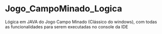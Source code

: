 # Jogo_CampoMinado_Logica
Lógica em JAVA do Jogo Campo Minado (Clássico do windows), com todas as funcionalidades para serem executadas no console da IDE
